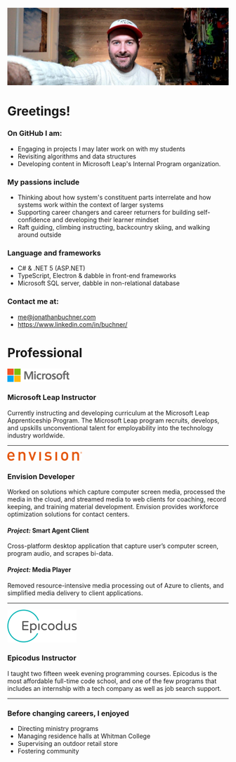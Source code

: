 
<!-- **JonathanBuchner/JonathanBuchner** is a ✨ _special_ ✨ repository because its `README.md` (this file) appears on your GitHub profile. -->

![Microsoft](./img/banner.jpg)

# Greetings!
### On GitHub I am:
- Engaging in projects I may later work on with my students
- Revisiting algorithms and data structures  
- Developing content in Microsoft Leap's Internal Program organization. 

### My passions include
- Thinking about how system's constituent parts interrelate and how systems work within the context of larger systems
- Supporting career changers and career returners for building self-confidence and developing their learner mindset
- Raft guiding, climbing instructing, backcountry skiing, and walking around outside

### Language and frameworks
- C# & .NET 5 (ASP.NET)
- TypeScript, Electron & dabble in front-end frameworks
- Microsoft SQL server, dabble in non-relational database

### Contact me at:
- me@jonathanbuchner.com
- https://www.linkedin.com/in/buchner/

# Professional

![Microsoft](./img/microsoft.png)
### Microsoft Leap Instructor

Currently instructing and developing curriculum at the Microsoft Leap Apprenticeship Program.  The Microsoft Leap program recruits, develops, and upskills unconventional talent for employability into the technology industry worldwide.

---

![Envision](./img/envision.png)
### **Envision**  Developer

Worked on solutions which capture computer screen media, processed the media in the cloud, and streamed media to web clients for coaching, record keeping, and training material development.  Envision provides workforce optimization solutions for contact centers.

#### *Project:* Smart Agent Client
Cross-platform desktop application that capture user’s computer screen, program audio, and scrapes bi-data.


#### *Project:* Media Player
Removed resource-intensive media processing out of Azure to clients, and simplified media delivery to client applications. 

---

![Epicodus](./img/epicodus.png)
### **Epicodus** Instructor

I taught two fifteen week evening programming courses.  Epicodus is the most affordable full-time code school, and one of the few programs that includes an internship with a tech company as well as job search support.

---

### Before changing careers, I enjoyed
- Directing ministry programs
- Managing residence halls at Whitman College
- Supervising an outdoor retail store
- Fostering community

